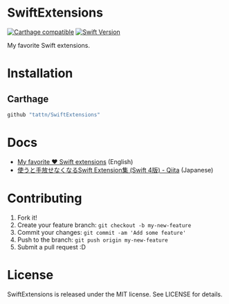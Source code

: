 SwiftExtensions
===

[![Carthage compatible](https://img.shields.io/badge/Carthage-compatible-4BC51D.svg?style=flat)](https://github.com/Carthage/Carthage)
[![Swift Version](https://img.shields.io/badge/Swift-4-F16D39.svg)](https://developer.apple.com/swift)

My favorite Swift extensions.

# Installation

## Carthage

```ruby
github "tattn/SwiftExtensions"
```

# Docs
- [My favorite ❤️ Swift extensions](https://dev.to/tattn/my-favorite--swift-extensions-8g7) (English)
- [使うと手放せなくなるSwift Extension集 (Swift 4版) - Qiita](https://qiita.com/tattn/items/dc7dfe2fceec00bb4ff7) (Japanese)

# Contributing

1. Fork it!
2. Create your feature branch: `git checkout -b my-new-feature`
3. Commit your changes: `git commit -am 'Add some feature'`
4. Push to the branch: `git push origin my-new-feature`
5. Submit a pull request :D

# License

SwiftExtensions is released under the MIT license. See LICENSE for details.
